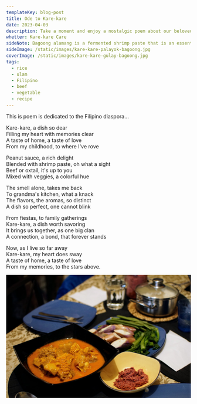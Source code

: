 ```yaml
---
templateKey: blog-post
title: Ode to Kare-kare
date: 2023-04-03
description: Take a moment and enjoy a nostalgic poem about our beloved Kare-kare, a traditional Filipino stew made with a rich and savory peanut sauce, vegetables and a variety of meats such as oxtail, beef, or tripe.
whetter: Kare-kare Care
sideNote: Bagoong alamang is a fermented shrimp paste that is an essential ingredient in many Filipino dishes, including beef kare-kare. It is a salty and savory condiment that adds depth of flavor to the dish and serves as a perfect complement to the richness of the peanut sauce. The combination of the creamy peanut sauce and the salty, umami-rich bagoong alamang is what makes beef kare-kare such a beloved and unique dish in Filipino cuisine.
sideImage: /static/images/kare-kare-palayok-bagoong.jpg
coverImage: /static/images/kare-kare-gulay-bagoong.jpg
tags:
  - rice
  - ulam
  - Filipino
  - beef
  - vegetable
  - recipe
---
```

This is poem is dedicated to the Filipino diaspora...

Kare-kare, a dish so dear\
Filling my heart with memories clear\
A taste of home, a taste of love\
From my childhood, to where I've rove

Peanut sauce, a rich delight\
Blended with shrimp paste, oh what a sight\
Beef or oxtail, it's up to you\
Mixed with veggies, a colorful hue

The smell alone, takes me back\
To grandma's kitchen, what a knack\
The flavors, the aromas, so distinct\
A dish so perfect, one cannot blink

From fiestas, to family gatherings\
Kare-kare, a dish worth savoring\
It brings us together, as one big clan\
A connection, a bond, that forever stands

Now, as I live so far away\
Kare-kare, my heart does sway\
A taste of home, a taste of love\
From my memories, to the stars above.

![Pinakbet served in a bowl](/static/images/kare-kare-table.jpg)

